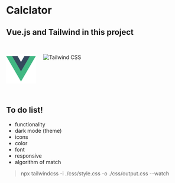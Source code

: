 # Calclator

## Vue.js and Tailwind in this project

<div style="display:flex;gap:20px;padding:30px 0;"> 
<img alt="Tailwind CSS" src="https://raw.githubusercontent.com/github/explore/80688e429a7d4ef2fca1e82350fe8e3517d3494d/topics/vue/vue.png" width="80" height="80" style="max-width: 100%;">
<img alt="Tailwind CSS" src="https://raw.githubusercontent.com/tailwindlabs/tailwindcss/HEAD/.github/logo-dark.svg" width="350" height="80" style="max-width: 100%;">
</div>

## To do list!

- functionality
  <br>
- dark mode (theme)
  <br>
- icons
  <br>
- color
  <br>
- font
  <br>
- responsive
  <br>
- algorithm of match

> npx tailwindcss -i ./css/style.css -o ./css/output.css --watch
